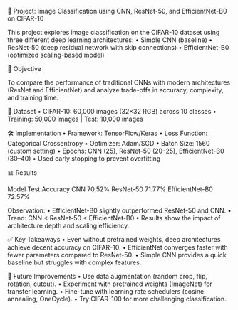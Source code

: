 
📌 Project: Image Classification using CNN, ResNet-50, and EfficientNet-B0 on CIFAR-10

This project explores image classification on the CIFAR-10 dataset using three different deep learning architectures:
	•	Simple CNN (baseline)
	•	ResNet-50 (deep residual network with skip connections)
	•	EfficientNet-B0 (optimized scaling-based model)

🚀 Objective

To compare the performance of traditional CNNs with modern architectures (ResNet and EfficientNet) and analyze trade-offs in accuracy, complexity, and training time.

📂 Dataset
	•	CIFAR-10: 60,000 images (32×32 RGB) across 10 classes
	•	Training: 50,000 images | Test: 10,000 images

🛠️ Implementation
	•	Framework: TensorFlow/Keras
	•	Loss Function: Categorical Crossentropy
	•	Optimizer: Adam/SGD
	•	Batch Size: 1560 (custom setting)
	•	Epochs: CNN (25), ResNet-50 (20–25), EfficientNet-B0 (30–40)
	•	Used early stopping to prevent overfitting

📊 Results

Model	Test Accuracy
CNN	70.52%
ResNet-50	71.77%
EfficientNet-B0	72.57%

Observation:
	•	EfficientNet-B0 slightly outperformed ResNet-50 and CNN.
	•	Trend: CNN < ResNet-50 < EfficientNet-B0
	•	Results show the impact of architecture depth and scaling efficiency.

✅ Key Takeaways
	•	Even without pretrained weights, deep architectures achieve decent accuracy on CIFAR-10.
	•	EfficientNet converges faster with fewer parameters compared to ResNet-50.
	•	Simple CNN provides a quick baseline but struggles with complex features.

📌 Future Improvements
	•	Use data augmentation (random crop, flip, rotation, cutout).
	•	Experiment with pretrained weights (ImageNet) for transfer learning.
	•	Fine-tune with learning rate schedulers (cosine annealing, OneCycle).
	•	Try CIFAR-100 for more challenging classification.

